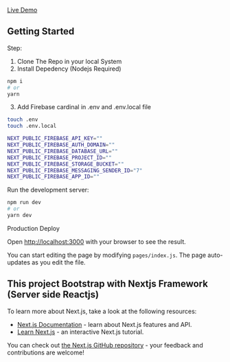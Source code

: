 [Live Demo](https://photocrop.now.sh)

## Getting Started

Step:

1. Clone The Repo in your local System
2. Install Depedency (Nodejs Required)
```bash
npm i
# or
yarn
```
3. Add Firebase cardinal in .env and .env.local file 
```bash
touch .env
touch .env.local
``` 

```bash
NEXT_PUBLIC_FIREBASE_API_KEY=""
NEXT_PUBLIC_FIREBASE_AUTH_DOMAIN=""
NEXT_PUBLIC_FIREBASE_DATABASE_URL=""
NEXT_PUBLIC_FIREBASE_PROJECT_ID=""
NEXT_PUBLIC_FIREBASE_STORAGE_BUCKET=""
NEXT_PUBLIC_FIREBASE_MESSAGING_SENDER_ID="7"
NEXT_PUBLIC_FIREBASE_APP_ID=""
```

Run the development server:

```bash
npm run dev
# or
yarn dev
```

Production Deploy

Open [http://localhost:3000](http://localhost:3000) with your browser to see the result.


You can start editing the page by modifying `pages/index.js`. The page auto-updates as you edit the file.

## This project Bootstrap with Nextjs Framework (Server side Reactjs)


To learn more about Next.js, take a look at the following resources:

- [Next.js Documentation](https://nextjs.org/docs) - learn about Next.js features and API.
- [Learn Next.js](https://nextjs.org/learn) - an interactive Next.js tutorial.

You can check out [the Next.js GitHub repository](https://github.com/vercel/next.js/) - your feedback and contributions are welcome!
